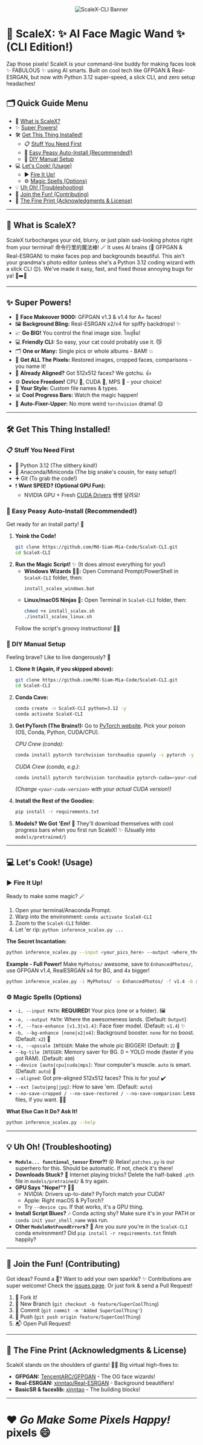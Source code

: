 <p align="center">
  <img src="assets/Banner.png" alt="ScaleX-CLI Banner">
</p>

# 🌟 ScaleX: ✨ AI Face Magic Wand ✨ (CLI Edition!)

Zap those pixels! ScaleX is your command-line buddy for making faces look ✨ FABULOUS ✨ using AI smarts. Built on cool tech like GFPGAN & Real-ESRGAN, but now with Python 3.12 super-speed, a slick CLI, and zero setup headaches!

## 🗂 Quick Guide Menu
- 📖 [What is ScaleX?](#-what-is-scalex)
- ✨ [Super Powers!](#-super-powers)
- 🛠️ [Get This Thing Installed!](#️-get-this-thing-installed)
  - 📋 [Stuff You Need First](#-stuff-you-need-first)
  - 🚀 [Easy Peasy Auto-Install (Recommended!)](#-easy-peasy-auto-install-recommended)
  - 🔩 [DIY Manual Setup](#-diy-manual-setup)
- 💻 [Let's Cook! (Usage)](#️-lets-cook-usage)
  - ▶️ [Fire It Up!](#️-fire-it-up)
  - ⚙️ [Magic Spells (Options)](#️-magic-spells-options)
- 💡 [Uh Oh! (Troubleshooting)](#-uh-oh-troubleshooting)
- 🤝 [Join the Fun! (Contributing)](#-join-the-fun-contributing)
- 📜 [The Fine Print (Acknowledgments & License)](#-the-fine-print-acknowledgments--license)

---

## 📖 What is ScaleX?
ScaleX turbocharges your old, blurry, or just plain sad-looking photos right from your terminal! 命令行里的魔法棒! 🪄 It uses AI brains (🧠 GFPGAN & Real-ESRGAN) to make faces pop and backgrounds beautiful. This ain't your grandma's photo editor (unless she's a Python 3.12 coding wizard with a slick CLI 😉). We've made it easy, fast, and fixed those annoying bugs for ya! 🐞➡️🦋

---

## ✨ Super Powers!
- 🚀 **Face Makeover 9000:** GFPGAN v1.3 & v1.4 for A+ faces!
- 🖼️ **Background Bling:** Real-ESRGAN x2/x4 for spiffy backdrops! ✨
- 📈 **Go BIG!** You control the final image size.  ใหญ่ขึ้น!
- 💻 **Friendly CLI:** So easy, your cat could probably use it. 😼
- 🗂 **One or Many:** Single pics or whole albums - BAM! 💥
- 🎨 **Get ALL The Pixels:** Restored images, cropped faces, comparisons - you name it!
- 🎯 **Already Aligned?** Got 512x512 faces? We gotchu. 👍
- ⚙️ **Device Freedom!** CPU 🐢, CUDA 🚀, MPS 🍎 - your choice!
- 📝 **Your Style:** Custom file names & types.
- 📊 **Cool Progress Bars:** Watch the magic happen!
- 🔧 **Auto-Fixer-Upper:** No more weird `torchvision` drama! 😌

---

## 🛠️ Get This Thing Installed!
### 📋 Stuff You Need First
- 🐍 Python 3.12 (The slithery kind!)
- 🐉 Anaconda/Miniconda (The big snake's cousin, for easy setup!)
- ➕ Git (To grab the code!)
- ❗ **Want SPEED? (Optional GPU Fun):**
  - NVIDIA GPU + Fresh [CUDA Drivers](https://www.nvidia.com/Download/index.aspx) 쌩쌩 달려요!

### 🚀 Easy Peasy Auto-Install (Recommended!)
Get ready for an install party! 🥳
1.  **Yoink the Code!**
    ```bash
    git clone https://github.com/Md-Siam-Mia-Code/ScaleX-CLI.git
    cd ScaleX-CLI
    ```
2.  **Run the Magic Script!** ✨ (It does almost everything for you!)
    *   **Windows Wizards 🧙‍♂️:**
        Open Command Prompt/PowerShell in `ScaleX-CLI` folder, then:
        ```batch
        install_scalex_windows.bat
        ```
    *   **Linux/macOS Ninjas 🥷:**
        Open Terminal in `ScaleX-CLI` folder, then:
        ```bash
        chmod +x install_scalex.sh
        ./install_scalex_linux.sh
        ```
    Follow the script's groovy instructions! 🕺💃

### 🔩 DIY Manual Setup
Feeling brave? Like to live dangerously? 🤠
1.  **Clone It (Again, if you skipped above):**
    ```bash
    git clone https://github.com/Md-Siam-Mia-Code/ScaleX-CLI.git
    cd ScaleX-CLI
    ```
2.  **Conda Cave:**
    ```bash
    conda create -n ScaleX-CLI python=3.12 -y
    conda activate ScaleX-CLI
    ```
3.  **Get PyTorch (The Brains!):**
    Go to [PyTorch website](https://pytorch.org/get-started/locally/). Pick your poison (OS, Conda, Python, CUDA/CPU).

    *CPU Crew (conda):*
    ```bash
    conda install pytorch torchvision torchaudio cpuonly -c pytorch -y
    ```
    *CUDA Crew (conda, e.g.):*
    ```bash
    conda install pytorch torchvision torchaudio pytorch-cuda=<your-cuda-version> -c pytorch -c nvidia -y
    ```
    _(Change `<your-cuda-version>` with your actual CUDA version!)_

4.  **Install the Rest of the Goodies:**
    ```bash
    pip install -r requirements.txt
    ```
5.  **Models? We Got 'Em!**
    🚀 They'll download themselves with cool progress bars when you first run ScaleX! ✨ (Usually into `models/pretrained/`)

---

## 💻 Let's Cook! (Usage)
### ▶️ Fire It Up!
Ready to make some magic? 🪄
1.  Open your terminal/Anaconda Prompt.
2.  Warp into the environment: `conda activate ScaleX-CLI`
3.  Zoom to the `ScaleX-CLI` folder.
4.  Let 'er rip: `python inference_scalex.py ...`

**The Secret Incantation:**
```bash
python inference_scalex.py --input <your_pics_here> --output <where_the_magic_goes> [MORE_SPELLS]
```

**Example - Full Power!**
Make `MyPhotos/` awesome, save to `EnhancedPhotos/`, use GFPGAN v1.4, RealESRGAN x4 for BG, and 4x bigger!
```bash
python inference_scalex.py -i MyPhotos/ -o EnhancedPhotos/ -f v1.4 -b x4 -s 4
```

### ⚙️ Magic Spells (Options)
*   `-i, --input PATH`: **REQUIRED!** Your pics (one or a folder). 🖼️
*   `-o, --output PATH`: Where the awesomeness lands. (Default: `Output`)
*   `-f, --face-enhance [v1.3|v1.4]`: Face fixer model. (Default: `v1.4`) ✨
*   `-b, --bg-enhance [none|x2|x4]`: Background booster. `none` for no boost. (Default: `x2`) 🌳
*   `-s, --upscale INTEGER`: Make the whole pic BIGGER! (Default: `2`) 🐘
*   `--bg-tile INTEGER`: Memory saver for BG. 0 = YOLO mode (faster if you got RAM). (Default: `400`)
*   `--device [auto|cpu|cuda|mps]`: Your computer's muscle. `auto` is smart. (Default: `auto`) 💪
*   `--aligned`: Got pre-aligned 512x512 faces? This is for you! ✔️
*   `--ext [auto|png|jpg]`: How to save 'em. (Default: `auto`)
*   `--no-save-cropped / --no-save-restored / --no-save-comparison`: Less files, if you want. 🚫💾

**What Else Can It Do? Ask It!**
```bash
python inference_scalex.py --help
```

---

## 💡 Uh Oh! (Troubleshooting)
*   **`Module... functional_tensor` Error?!** 😵
    Relax! `patches.py` is our superhero for this. Should be automatic. If not, check it's there!
*   **Downloads Stuck?** 🐌
    Internet playing tricks? Delete the half-baked `.pth` file in `models/pretrained/` & try again.
*   **GPU Says "Nope!"?** 🙅‍♀️
    *   NVIDIA: Drivers up-to-date? PyTorch match your CUDA?
    *   Apple: Right macOS & PyTorch?
    *   Try `--device cpu`. If that works, it's a GPU thing.
*   **Install Script Blues?** 🎶
    Conda acting shy? Make sure it's in your PATH or `conda init your_shell_name` was run.
*   **Other `ModuleNotFoundError`s?** 🤷
    Are you *sure* you're in the `ScaleX-CLI` conda environment? Did `pip install -r requirements.txt` finish happily?

---

## 🤝 Join the Fun! (Contributing)
Got ideas? Found a 🐛? Want to add your own sparkle? ✨ Contributions are super welcome!
Check the [issues page](https://github.com/Md-Siam-Mia-Code/ScaleX-CLI/issues). Or just fork & send a Pull Request!

1.  🍴 Fork it!
2.  🌿 New Branch (`git checkout -b feature/SuperCoolThing`)
3.  💾 Commit (`git commit -m 'Added SuperCoolThing'`)
4.  🚀 Push (`git push origin feature/SuperCoolThing`)
5.  📬 Open Pull Request!

---

## 📜 The Fine Print (Acknowledgments & License)
ScaleX stands on the shoulders of giants! 🏋️‍♂️ Big virtual high-fives to:
*   **GFPGAN:** [TencentARC/GFPGAN](https://github.com/TencentARC/GFPGAN) - The OG face wizards!
*   **Real-ESRGAN:** [xinntao/Real-ESRGAN](https://github.com/xinntao/Real-ESRGAN) - Background beautifiers!
*   **BasicSR & facexlib:** [xinntao](https://github.com/xinntao) - The building blocks!

---

# ❤️ *Go Make Some Pixels Happy!* pixels 😄
